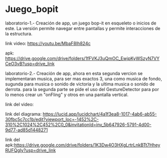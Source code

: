 # Juego_bopit

laboratorio-1.- Creación de app, un juego bop-it en esqueleto o inicios de este. La versión permite navegar entre pantallas y permite interacciones de la estructura.

link video: https://youtu.be/MbaF8Ih824c

apk: https://drive.google.com/drive/folders/1fFVKJ3uQmOC_EwjpKyWSzyN7VYCeO3vB?usp=drive_link

laboratorio-2.- Creación de app, ahora en esta segunda vercion se implementaran musica, para ser mas exactos 3, una como musica de fondo, sugunda para musica o sonido de victoria y la ultima musica o sonido de derrota. para la segunda parte se pide el uso del GestureDetector para por lo menos crear un "onFling" y otros en una pantalla vertical.

link del video:

link del diagrama: https://lucid.app/lucidchart/4a1f3ea8-1017-4ab6-ab55-30fbc5c7cc1b/edit?viewport_loc=-1452%2C-310%2C1024%2C452%2C0_0&invitationId=inv_5b647926-5791-4d00-9d77-ad85d1448271

link del apk:https://drive.google.com/drive/folders/1K3Dw4O3HXgLrtrLnkBTt7HheyRUFQgIy?usp=drive_link
